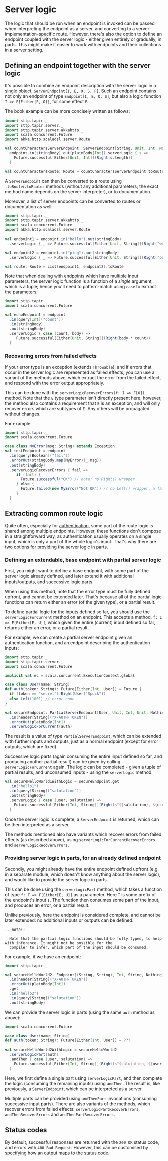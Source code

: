 # Server logic

The logic that should be run when an endpoint is invoked can be passed when interpreting the endpoint as a server, and
converting to a server-implementation-specific route. However, there's also the option to define an endpoint
coupled with the server logic - either given entirely or gradually, in parts. This might make it easier to work with
endpoints and their collections in a server setting.

## Defining an endpoint together with the server logic

It's possible to combine an endpoint description with the server logic in a single object,
`ServerEndpoint[I, E, O, S, F]`. Such an endpoint contains not only an endpoint of type `Endpoint[I, E, O, S]`, but
also a logic function `I => F[Either[E, O]]`, for some effect `F`.

The book example can be more concisely written as follows:

```scala mdoc:compile-only
import sttp.tapir._
import sttp.tapir.server._
import sttp.tapir.server.akkahttp._
import scala.concurrent.Future
import akka.http.scaladsl.server.Route

val countCharactersServerEndpoint: ServerEndpoint[String, Unit, Int, Nothing, Future] =
  endpoint.in(stringBody).out(plainBody[Int]).serverLogic { s =>
    Future.successful[Either[Unit, Int]](Right(s.length))
  }

val countCharactersRoute: Route = countCharactersServerEndpoint.toRoute
```

A `ServerEndpoint` can then be converted to a route using `.toRoute`/`.toRoutes` methods (without any additional
parameters; the exact method name depends on the server interpreter), or to documentation.

Moreover, a list of server endpoints can be converted to routes or documentation as well:

```scala mdoc:compile-only
import sttp.tapir._
import sttp.tapir.server.akkahttp._
import scala.concurrent.Future
import akka.http.scaladsl.server.Route

val endpoint1 = endpoint.in("hello").out(stringBody)
  .serverLogic { _ => Future.successful[Either[Unit, String]](Right("world")) }

val endpoint2 = endpoint.in("ping").out(stringBody)
  .serverLogic { _ => Future.successful[Either[Unit, String]](Right("pong")) }

val route: Route = List(endpoint1, endpoint2).toRoute
```

Note that when dealing with endpoints which have multiple input parameters, the server logic function is a function
of a *single* argument, which is a tuple; hence you'll need to pattern-match using `case` to extract the parameters:

```scala mdoc:compile-only
import sttp.tapir._
import scala.concurrent.Future

val echoEndpoint = endpoint
  .in(query[Int]("count"))
  .in(stringBody)
  .out(stringBody)
  .serverLogic { case (count, body) =>
     Future.successful[Either[Unit, String]](Right(body * count))
  }
```

### Recovering errors from failed effects

If your error type is an exception (extends `Throwable`), and if errors that occur in the server logic are represented
as failed effects, you can use a variant of the methods above, which extract the error from the failed effect, and
respond with the error output appropriately.

This can be done with the `serverLogicRecoverErrors(f: I => F[O])` method. Note that the `E` type parameter isn't
directly present here; however, the method also contains a requirement that `E` is an exception, and will only recover
errors which are subtypes of `E`. Any others will be propagated without changes.

For example:

```scala mdoc:compile-only
import sttp.tapir._
import scala.concurrent.Future

case class MyError(msg: String) extends Exception
val testEndpoint = endpoint
  .in(query[Boolean]("fail"))
  .errorOut(stringBody.map(MyError)(_.msg))
  .out(stringBody)
  .serverLogicRecoverErrors { fail =>
     if (fail) {
       Future.successful("OK") // note: no Right() wrapper
     } else {
       Future.failed(new MyError("Not OK")) // no Left() wrapper, a failed future
     }
  }
```

## Extracting common route logic

Quite often, especially for [authentication](../endpoint/auth.md), some part of the route logic is shared among
multiple endpoints. However, these functions don't compose in a straightforward way, as authentication usually operates
on a single input, which is only a part of the whole logic's input. That's why there are two options for providing
the server logic in parts.

### Defining an extendable, base endpoint with partial server logic
 
First, you might want to define a base endpoint, with some part of the server logic already defined, and later
extend it with additional inputs/outputs, and successive logic parts.

When using this method, note that the error type must be fully defined upfront, and cannot be extended later. That's
because all of the partial logic functions can return either an error (of the given type), or a partial result.

To define partial logic for the inputs defined so far, you should use the `serverLogicForCurrent` method on an
endpoint. This accepts a method, `f: I => F[Either[E, U]]`, which given the entire (current) input defined so far,
returns either an error, or a partial result.

For example, we can create a partial server endpoint given an authentication function, and an endpoint describing
the authentication inputs:

```scala mdoc:silent
import sttp.tapir._
import sttp.tapir.server._
import scala.concurrent.Future

implicit val ec = scala.concurrent.ExecutionContext.global

case class User(name: String)
def auth(token: String): Future[Either[Int, User]] = Future {
  if (token == "secret") Right(User("Spock"))
  else Left(1001) // error code
}

val secureEndpoint: PartialServerEndpoint[User, Unit, Int, Unit, Nothing, Future] = endpoint
  .in(header[String]("X-AUTH-TOKEN"))
  .errorOut(plainBody[Int])
  .serverLogicForCurrent(auth)
```

The result is a value of type `PartialServerEndpoint`, which can be extended with further inputs and outputs, just
as a normal endpoint (except for error outputs, which are fixed). 

Successive logic parts (again consuming the entire input defined so far, and producing another partial result) can
be given by calling `serverLogicForCurrent` again. The logic can be completed - given a tuple of partial results,
and unconsumed inputs - using the `serverLogic` method:

```scala mdoc:compile-only
val secureHelloWorld1WithLogic = secureEndpoint.get
  .in("hello1")
  .in(query[String]("salutation"))
  .out(stringBody)
  .serverLogic { case (user, salutation) =>
    Future.successful[Either[Int, String]](Right(s"${salutation}, ${user.name}!"))
  }
```                    

Once the server logic is complete, a `ServerEndpoint` is returned, which can be then interpreted as a server.

The methods mentioned also have variants which recover errors from failed effects (as described above), using
`serverLogicForCurrentRecoverErrors` and `serverLogicRecoverErrors`.

### Providing server logic in parts, for an already defined endpoint

Secondly, you might already have the entire endpoint defined upfront (e.g. in a separate module, which
doesn't know anything about the server logic), and would like to provide the server logic in parts.

This can be done using the `serverLogicPart` method, which takes a function of type `f: T => F[Either[E, U]]` as
a parameter. Here `T` is some prefix of the endpoint's input `I`. The function then consumes some part of the input,
and produces an error, or a partial result.

Unlike previously, here the endpoint is considered complete, and cannot be later extended: no additional inputs
or outputs can be defined. 

```eval_rst
.. note::

  Note that the partial logic functions should be fully typed, to help with inference. It might not be possible for the
  compiler to infer, which part of the input should be consumed.
```

For example, if we have an endpoint:

```scala mdoc:silent:reset
import sttp.tapir._

val secureHelloWorld2: Endpoint[(String, String), Int, String, Nothing] = endpoint
  .in(header[String]("X-AUTH-TOKEN"))
  .errorOut(plainBody[Int])
  .get
  .in("hello2")
  .in(query[String]("salutation"))
  .out(stringBody)
```

We can provide the server logic in parts (using the same `auth` method as above):

```scala mdoc:compile-only
import scala.concurrent.Future

case class User(name: String)
def auth(token: String): Future[Either[Int, User]] = ???

val secureHelloWorld2WithLogic = secureHelloWorld2
  .serverLogicPart(auth)
  .andThen { case (user, salutation) =>
    Future.successful[Either[Int, String]](Right(s"$salutation, ${user.name}!"))
  }
```
 
Here, we first define a single part using `serverLogicPart`, and then complete the logic (consuming the remaining 
inputs) using `andThen`. The result is, like previously, a `ServerEndpoint`, which can be interpreted as a server.

Multiple parts can be provided using `andThenPart` invocations (consuming successive input parts). There are also
variants of the methods, which recover errors from failed effects: `serverLogicPartRecoverErrors`, 
`andThenRecoverErrors` and `andThenPartRecoverErrors`.

## Status codes

By default, successful responses are returned with the `200 OK` status code, and errors with `400 Bad Request`. However,
this can be customised by specifying how an [output maps to the status code](../endpoint/statuscodes.md).
